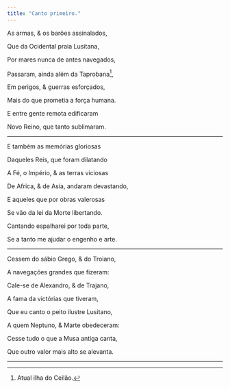 ```yaml
---
title: "Canto primeiro."
---
```



As armas, & os barões assinalados,

Que da Ocidental praia Lusitana,

Por mares nunca de antes navegados,

Passaram, ainda além da Taprobana[^footnote],

Em perigos, & guerras esforçados,

Mais do que prometia a força humana.

E entre gente remota edificaram

Novo Reino, que tanto sublimaram.

---

E também as memórias gloriosas

Daqueles Reis, que foram dilatando

A Fé, o Império, & as terras viciosas

De Africa, & de Asia, andaram devastando,

E aqueles que por obras valerosas

Se vão da lei da Morte libertando.

Cantando espalharei por toda parte,

Se a tanto me ajudar o engenho e arte.

---

Cessem do sábio Grego, & do Troiano,

A navegações grandes que fizeram:

Cale-se de Alexandro, & de Trajano,

A fama da victórias que tiveram,

Que eu canto o peito ilustre Lusitano,

A quem Neptuno, & Marte obedeceram:

Cesse tudo o que a Musa antiga canta,

Que outro valor mais alto se alevanta.

---
[^footnote]: Atual ilha do Ceilão.
